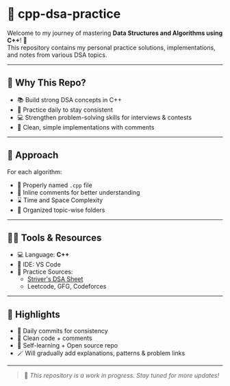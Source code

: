 # 📘 cpp-dsa-practice

Welcome to my journey of mastering **Data Structures and Algorithms using C++**! 🚀  
This repository contains my personal practice solutions, implementations, and notes from various DSA topics.


---

## 🚀 Why This Repo?

- 📚 Build strong DSA concepts in C++
- 🔁 Practice daily to stay consistent
- 💻 Strengthen problem-solving skills for interviews & contests
- 🧩 Clean, simple implementations with comments

---

## 🧠 Approach

For each algorithm:
- 📄 Properly named `.cpp` file
- 💬 Inline comments for better understanding
- ⌛ Time and Space Complexity
- 📂 Organized topic-wise folders

---

## 🧑‍💻 Tools & Resources

- 💻 Language: **C++**
- 📁 IDE: VS Code 
- 📄 Practice Sources:
  - [Striver's DSA Sheet](https://takeuforward.org/interviews/strivers-sde-sheet-top-coding-interview-problems/)
  - Leetcode, GFG, Codeforces
  

---

## 🌟 Highlights

- 📆 Daily commits for consistency
- 💬 Clean code + comments
- 📌 Self-learning + Open source repo
- 🪄 Will gradually add explanations, patterns & problem links

---

> 📌 _This repository is a work in progress. Stay tuned for more updates!_

